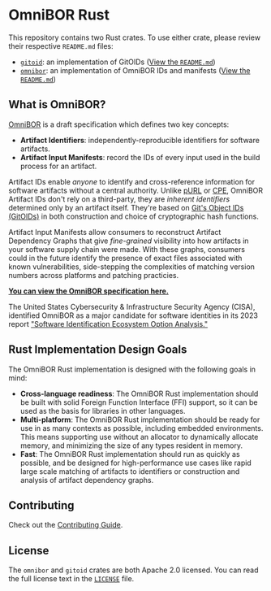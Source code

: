 # OmniBOR Rust

This repository contains two Rust crates. To use either crate, please review
their respective `README.md` files:

- [`gitoid`][gitoid_crate]: an implementation of GitOIDs ([View the `README.md`][gitoid_readme])
- [`omnibor`][omnibor_crate]: an implementation of OmniBOR IDs and manifests ([View the `README.md`][omnibor_readme])

## What is OmniBOR?

[OmniBOR][omnibor] is a draft specification which defines two key concepts:

- __Artifact Identifiers__: independently-reproducible identifiers for
  software artifacts.
- __Artifact Input Manifests__: record the IDs of every input used in the
  build process for an artifact.

Artifact IDs enable _anyone_ to identify and cross-reference information for
software artifacts without a central authority. Unlike [pURL][purl] or [CPE][cpe],
OmniBOR Artifact IDs don't rely on a third-party, they are _inherent
identifiers_ determined only by an artifact itself. They're based on
[Git's Object IDs (GitOIDs)][gitoid] in both construction and choice of
cryptographic hash functions.

Artifact Input Manifests allow consumers to reconstruct Artifact Dependency
Graphs that give _fine-grained_ visibility into how artifacts in your
software supply chain were made. With these graphs, consumers could
in the future identify the presence of exact files associated with known
vulnerabilities, side-stepping the complexities of matching version numbers
across platforms and patching practicies.

[__You can view the OmniBOR specification here.__][omnibor_spec]

The United States Cybersecurity & Infrastructure Security Agency (CISA),
identified OmniBOR as a major candidate for software identities
in its 2023 report ["Software Identification Ecosystem Option
Analysis."][cisa_report]

## Rust Implementation Design Goals

The OmniBOR Rust implementation is designed with the following goals in mind:

- __Cross-language readiness__: The OmniBOR Rust implementation should be
  built with solid Foreign Function Interface (FFI) support, so it can be
  used as the basis for libraries in other languages.
- __Multi-platform__: The OmniBOR Rust implementation should be ready for
  use in as many contexts as possible, including embedded environments. This
  means supporting use without an allocator to dynamically allocate memory,
  and minimizing the size of any types resident in memory.
- __Fast__: The OmniBOR Rust implementation should run as quickly as possible,
  and be designed for high-performance use cases like rapid large scale
  matching of artifacts to identifiers or construction and analysis of artifact
  dependency graphs.

## Contributing

Check out the [Contributing Guide][contributing].

## License

The `omnibor` and `gitoid` crates are both Apache 2.0 licensed. You can read the
full license text in the [`LICENSE`][license] file.

[contributing]: CONTRIBUTING.md
[cbindgen]: https://github.com/eqrion/cbindgen
[cisa_report]: https://www.cisa.gov/sites/default/files/2023-10/Software-Identification-Ecosystem-Option-Analysis-508c.pdf
[cpe]: https://nvd.nist.gov/products/cpe
[gitoid]: https://git-scm.com/book/en/v2/Git-Internals-Git-Objects
[gitoid_crate]: https://crates.io/crates/gitoid
[gitoid_readme]: https://github.com/omnibor/omnibor-rs/blob/main/gitoid/README.md
[license]: https://github.com/omnibor/omnibor-rs/blob/main/LICENSE
[omnibor]: https://omnibor.io
[omnibor_crate]: https://crates.io/crates/omnibor
[omnibor_readme]: https://github.com/omnibor/omnibor-rs/blob/main/omnibor/README.md
[omnibor_spec]: https://github.com/omnibor/spec
[purl]: https://github.com/package-url/purl-spec
